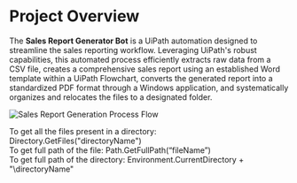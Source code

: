 # Project Overview

The **Sales Report Generator Bot** is a UiPath automation designed to streamline the sales reporting workflow. Leveraging UiPath's robust capabilities, this automated process efficiently extracts raw data from a CSV file, creates a comprehensive sales report using an established Word template within a UiPath Flowchart, converts the generated report into a standardized PDF format through a Windows application, and systematically organizes and relocates the files to a designated folder.

![Sales Report Generation Process Flow](https://github.com/pooh2304/UiPath-Projects/assets/51374683/ce88b9b8-d619-41a1-9d80-91dca8efc1bf)


To get all the files present in a directory: Directory.GetFiles("directoryName")  <br>
To get full path of the file: Path.GetFullPath(“fileName”)  <br>
To get full path of the directory: Environment.CurrentDirectory + "\directoryName" 

